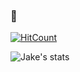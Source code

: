 ### 👋

<!--
**kingjakeu/kingjakeu** is a ✨ _special_ ✨ repository because its `README.md` (this file) appears on your GitHub profile.

Here are some ideas to get you started:

- 🔭 I’m currently working on ...
- 🌱 I’m currently learning ...
- 👯 I’m looking to collaborate on ...
- 🤔 I’m looking for help with ...
- 💬 Ask me about ...
- 📫 How to reach me: ...
- 😄 Pronouns: ...
- ⚡ Fun fact: ...
-->


[![HitCount](http://hits.dwyl.com/kingjakeu/{project}.svg)](http://hits.dwyl.com/kingjakeu/{project})

![Jake's stats](https://github-readme-stats.vercel.app/api?username=kingjakeu&include_all_commits=true&theme=dracula)
